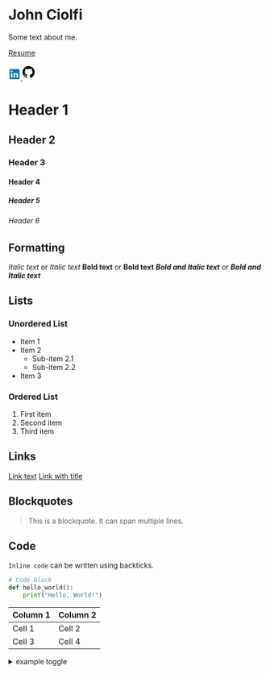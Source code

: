 # John Ciolfi

Some text about me.

[Resume](files/John%20Ciolfi%20Resume.pdf)

<a href=https://www.linkedin.com/in/johnciolfi>
    <svg viewBox="0 0 24 24" fill="#0077B5" class="mercado-match" width="24" height="24" focusable="false">
        <path d="M20.5 2h-17A1.5 1.5 0 002 3.5v17A1.5 1.5 0 003.5 22h17a1.5 1.5 0 001.5-1.5v-17A1.5 1.5 0 0020.5 2zM8 19H5v-9h3zM6.5 8.25A1.75 1.75 0 118.3 6.5a1.78 1.78 0 01-1.8 1.75zM19 19h-3v-4.74c0-1.42-.6-1.93-1.38-1.93A1.74 1.74 0 0013 14.19a.66.66 0 000 .14V19h-3v-9h2.9v1.3a3.11 3.11 0 012.7-1.4c1.55 0 3.36.86 3.36 3.66z"></path>
    </svg>
</a>

<a href=https://github.com/jciolfi>
    <svg height="32" aria-hidden="true" viewBox="0 0 16 16" width="24" height="24">
        <path d="M8 0c4.42 0 8 3.58 8 8a8.013 8.013 0 0 1-5.45 7.59c-.4.08-.55-.17-.55-.38 0-.27.01-1.13.01-2.2 0-.75-.25-1.23-.54-1.48 1.78-.2 3.65-.88 3.65-3.95 0-.88-.31-1.59-.82-2.15.08-.2.36-1.02-.08-2.12 0 0-.67-.22-2.2.82-.64-.18-1.32-.27-2-.27-.68 0-1.36.09-2 .27-1.53-1.03-2.2-.82-2.2-.82-.44 1.1-.16 1.92-.08 2.12-.51.56-.82 1.28-.82 2.15 0 3.06 1.86 3.75 3.64 3.95-.23.2-.44.55-.51 1.07-.46.21-1.61.55-2.33-.66-.15-.24-.6-.83-1.23-.82-.67.01-.27.38.01.53.34.19.73.9.82 1.13.16.45.68 1.31 2.69.94 0 .67.01 1.3.01 1.49 0 .21-.15.45-.55.38A7.995 7.995 0 0 1 0 8c0-4.42 3.58-8 8-8Z"></path>
    </svg>
</a>





# Header 1
## Header 2
### Header 3
#### Header 4
##### Header 5
###### Header 6

## Formatting

*Italic text* or _Italic text_
**Bold text** or __Bold text__
***Bold and Italic text*** or ___Bold and Italic text___

## Lists

### Unordered List

- Item 1
- Item 2
  - Sub-item 2.1
  - Sub-item 2.2
- Item 3

### Ordered List

1. First item
2. Second item
3. Third item

## Links

[Link text](https://www.example.com)
[Link with title](https://www.example.com "Link Title")

## Blockquotes

> This is a blockquote.
> It can span multiple lines.

## Code

`Inline code` can be written using backticks.

```python
# Code block
def hello_world():
    print("Hello, World!")
```

| Column 1 | Column 2 |
|----------|----------|
| Cell 1   | Cell 2   |
| Cell 3   | Cell 4   |

<details>
    <summary> example toggle </summary>

    text of toggle
</details>
